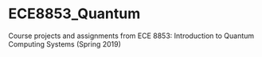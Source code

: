 # ECE8853_Quantum
Course projects and assignments from ECE 8853: Introduction to Quantum Computing Systems  (Spring 2019)
